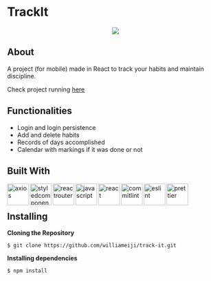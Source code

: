# TrackIt

<div align="center">
<img src="https://user-images.githubusercontent.com/86417618/173082133-db4147ee-f7c7-42b9-ab42-9e216f1cd263.gif">
</div>


## About

A project (for mobile) made in React to track your habits and maintain discipline.

Check project running [here](https://vercel.com/williameiji/projeto10)


## Functionalities

- Login and login persistence
- Add and delete habits
- Records of days accomplished
- Calendar with markings if it was done or not

## Built With

<img align="left" alt="axios" width="50px" src="https://user-images.githubusercontent.com/86417618/173069652-284abbbc-f084-48a9-9131-256fcdbf979d.png" />
<img align="left" alt="styledcomponents" width="50px" src="https://user-images.githubusercontent.com/86417618/173069692-f2499ae6-0d0d-4553-86e1-a934d6bbc09c.svg" />
<img align="left" alt="reactrouter" width="50px" src="https://user-images.githubusercontent.com/86417618/173069701-b8f7c6be-9417-4b34-a75e-a8c4ad4dbc18.svg" />
<img align="left" alt="javascript" width="50px" src="https://user-images.githubusercontent.com/86417618/173069712-169e17ab-559e-47db-9336-5b41e79cc3fc.svg" />
<img align="left" alt="react" width="50px" src="https://user-images.githubusercontent.com/86417618/173069718-dde7a6ef-d599-4154-abd8-badca30cc3bf.svg" />
<img align="left" alt="commitlint" width="50px" src="https://user-images.githubusercontent.com/86417618/173085763-cc805ee3-b08d-4afd-a89f-50ff0ed76fe4.svg" />
<img align="left" alt="eslint" width="50px" src="https://user-images.githubusercontent.com/86417618/173085857-52e3615b-906f-417f-b5d4-9fc445b0482d.svg" />
<img align="left" alt="prettier" width="50px" src="https://user-images.githubusercontent.com/86417618/173085935-1fe2fba2-81cf-477e-8c00-d113380291aa.svg" />

<br />
<br />

## Installing

**Cloning the Repository**
```
$ git clone https://github.com/williameiji/track-it.git
```

**Installing dependencies**
```
$ npm install
```
